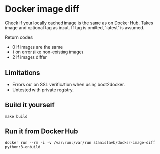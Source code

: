 Docker image diff
=================

Check if your locally cached image is the same as on Docker Hub. Takes image and optional tag as input. If tag is omitted, 'latest' is assumed.

Return codes:
* 0 if images are the same
* 1 on error (like non-existing image)
* 2 if images differ

Limitations
-----------
* Errors out on SSL verification when using boot2docker.
* Untested with private registry.

Build it yourself
-----------------
```
make build
```

Run it from Docker Hub
----------------------
```
docker run --rm -i -v /var/run:/var/run stanislavb/docker-image-diff python:3-onbuild
```
